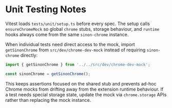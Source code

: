 # Unit Testing Notes

Vitest loads `tests/unit/setup.ts` before every spec. The setup calls
`ensureChromeMock` so global `chrome` stubs, storage behaviour, and `runtime`
hooks always come from the same `sinon-chrome` instance.

When individual tests need direct access to the mock, import
`getSinonChrome` from `src/dev/chrome-dev-mock` instead of requiring
`sinon-chrome` directly:

```ts
import { getSinonChrome } from '../../src/dev/chrome-dev-mock';

const sinonChrome = getSinonChrome();
```

This keeps assertions focused on the shared stub and prevents ad-hoc Chrome
mocks from drifting away from the extension runtime behaviour. If a test needs
special storage state, update the mock via `chrome.storage` APIs rather than
replacing the mock instance.

